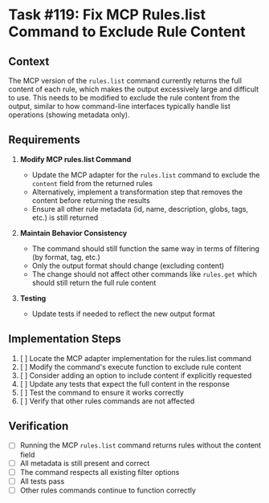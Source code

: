# Task #119: Fix MCP Rules.list Command to Exclude Rule Content

## Context

The MCP version of the `rules.list` command currently returns the full content of each rule, which makes the output excessively large and difficult to use. This needs to be modified to exclude the rule content from the output, similar to how command-line interfaces typically handle list operations (showing metadata only).

## Requirements

1. **Modify MCP rules.list Command**

   - Update the MCP adapter for the `rules.list` command to exclude the `content` field from the returned rules
   - Alternatively, implement a transformation step that removes the content before returning the results
   - Ensure all other rule metadata (id, name, description, globs, tags, etc.) is still returned

2. **Maintain Behavior Consistency**

   - The command should still function the same way in terms of filtering (by format, tag, etc.)
   - Only the output format should change (excluding content)
   - The change should not affect other commands like `rules.get` which should still return the full rule content

3. **Testing**
   - Update tests if needed to reflect the new output format

## Implementation Steps

1. [ ] Locate the MCP adapter implementation for the rules.list command
2. [ ] Modify the command's execute function to exclude rule content
3. [ ] Consider adding an option to include content if explicitly requested
4. [ ] Update any tests that expect the full content in the response
5. [ ] Test the command to ensure it works correctly
6. [ ] Verify that other rules commands are not affected

## Verification

- [ ] Running the MCP `rules.list` command returns rules without the content field
- [ ] All metadata is still present and correct
- [ ] The command respects all existing filter options
- [ ] All tests pass
- [ ] Other rules commands continue to function correctly
